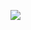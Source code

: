 

<p align="left">
  <img src="https://api.boot.dev/v1/users/public/d6fd38d3-bdae-4839-b33f-5e291093f36a/thumbnail" >
</p>


<!--
**jsykes-latai/jsykes-latai** is a ✨ _special_ ✨ repository because its `README.md` (this file) appears on your GitHub profile.


Here are some ideas to get you started:

- 🔭 I’m currently working on ...
- 🌱 I’m currently learning ...
- 👯 I’m looking to collaborate on ...
- 🤔 I’m looking for help with ...
- 💬 Ask me about ...
- 📫 How to reach me: ...
- 😄 Pronouns: ...
- ⚡ Fun fact: ...
-->
